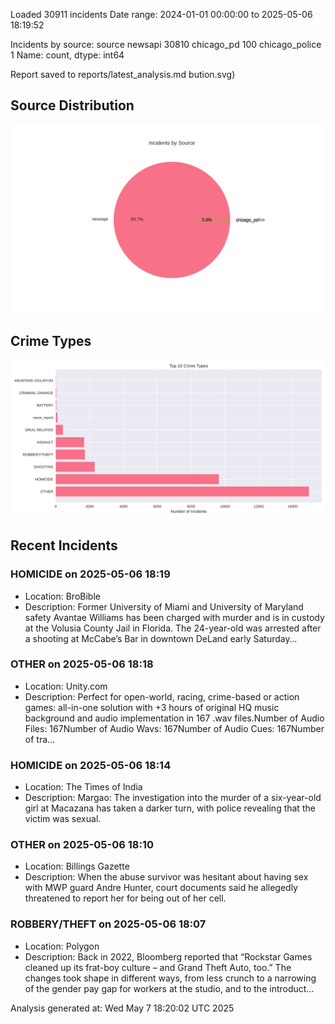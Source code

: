 
Loaded 30911 incidents
Date range: 2024-01-01 00:00:00 to 2025-05-06 18:19:52

Incidents by source:
source
newsapi           30810
chicago_pd          100
chicago_police        1
Name: count, dtype: int64

Report saved to reports/latest_analysis.md
bution.svg)

## Source Distribution
![Source Distribution](images/source_distribution.svg)

## Crime Types
![Crime Types](images/crime_types.svg)

## Recent Incidents

### HOMICIDE on 2025-05-06 18:19
- Location: BroBible
- Description: Former University of Miami and University of Maryland safety Avantae Williams has been charged with murder and is in custody at the Volusia County Jail in Florida. The 24-year-old was arrested after a shooting at McCabe’s Bar in downtown DeLand early Saturday…


### OTHER on 2025-05-06 18:18
- Location: Unity.com
- Description: Perfect for open-world, racing, crime-based or action games: all-in-one solution with +3 hours of original HQ music background and audio implementation in 167 .wav files.Number of Audio Files: 167Number of Audio Wavs: 167Number of Audio Cues: 167Number of tra…


### HOMICIDE on 2025-05-06 18:14
- Location: The Times of India
- Description: Margao: The investigation into the murder of a six-year-old girl at Macazana has taken a darker turn, with police revealing that the victim was sexual.


### OTHER on 2025-05-06 18:10
- Location: Billings Gazette
- Description: When the abuse survivor was hesitant about having sex with MWP guard Andre Hunter, court documents said he allegedly threatened to report her for being out of her cell.


### ROBBERY/THEFT on 2025-05-06 18:07
- Location: Polygon
- Description: Back in 2022, Bloomberg reported that “Rockstar Games cleaned up its frat-boy culture – and Grand Theft Auto, too.” The changes took shape in different ways, from less crunch to a narrowing of the gender pay gap for workers at the studio, and to the introduct…

Analysis generated at: Wed May  7 18:20:02 UTC 2025
